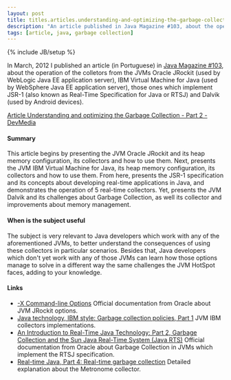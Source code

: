 ```yaml
---
layout: post
title: titles.articles.understanding-and-optimizing-the-garbage-collection-part-2
description: "An article published in Java Magazine #103, about the operation of the colletors from the JVMs Oracle JRockit (WebLogic), IBM Virtual Machine for Java (WebSphere), those ones which implement JSR-1 (RTSJ) and Dalvik (Android)."
tags: [article, java, garbage collection]
---
```

{% include JB/setup %}

In March, 2012 I published an article (in Portuguese) in [Java Magazine #103](http://www.devmedia.com.br/revista-java-magazine-103/24382), about the operation of the colletors from the JVMs Oracle JRockit (used by WebLogic Java EE application server), IBM Virtual Machine for Java (used by WebSphere Java EE application server), those ones which implement JSR-1 (also known as Real-Time Specification for Java or RTSJ) and Dalvik (used by Android devices).

[Article Understanding and optimizing the Garbage Collection - Part 2 - DevMedia](http://www.devmedia.com.br/entendendo-e-otimizando-o-garbage-collection-revista-java-magazine-103-parte-2/24387)

#### Summary
This article begins by presenting the JVM Oracle JRockit and its heap memory configuration, its collectors and how to use them. Next, presents the JVM IBM Virtual Machine for Java, its heap memory configuration, its collectors and how to use them. From here, presents the JSR-1 specification and its concepts about developing real-time applications in Java, and demonstrates the operation of 5 real-time collectors. Yet, presents the JVM Dalvik and its challenges about Garbage Collection, as well its collector and improvements about memory management.

#### When is the subject useful
The subject is very relevant to Java developers which work with any of the aforementioned JVMs, to better understand the consequences of using these collectors in particular scenarios. Besides that, Java developers which don't yet work with any of those JVMs can learn how those options manage to solve in a different way the same challenges the JVM HotSpot faces, adding to your knowledge.

#### Links
 * [-X Command-line Options](http://docs.oracle.com/cd/E13150_01/jrockit_jvm/jrockit/jrdocs/refman/optionX.html) Official documentation from Oracle about JVM JRockit options.
 * [Java technology, IBM style: Garbage collection policies, Part 1](http://www.ibm.com/developerworks/java/library/j-ibmjava2/) JVM IBM collectors implementations.
 * [An Introduction to Real-Time Java Technology: Part 2, Garbage Collection and the Sun Java Real-Time System (Java RTS)](http://www.oracle.com/technetwork/articles/javase/index-138577.html) Official documentation from Oracle about Garbage Collection in JVMs which implement the RTSJ specification.
 * [Real-time Java, Part 4: Real-time garbage collection](http://www.ibm.com/developerworks/java/library/j-rtj4/index.html) Detailed explanation about the Metronome collector.
